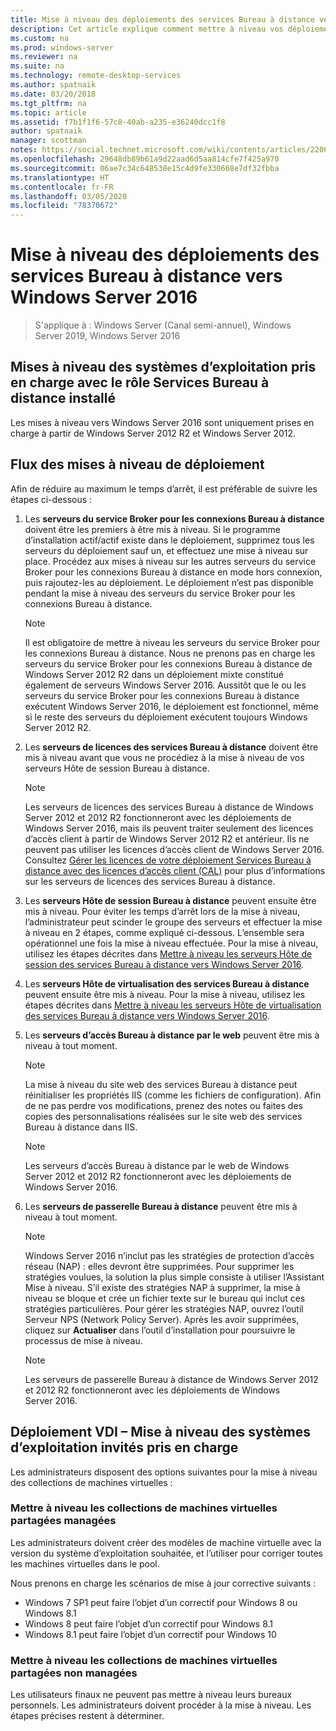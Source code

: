 ```yaml
---
title: Mise à niveau des déploiements des services Bureau à distance vers Windows Server 2016
description: Cet article explique comment mettre à niveau vos déploiements des services Bureau à distance existants vers Windows Server 2016.
ms.custom: na
ms.prod: windows-server
ms.reviewer: na
ms.suite: na
ms.technology: remote-desktop-services
ms.author: spatnaik
ms.date: 03/20/2018
ms.tgt_pltfrm: na
ms.topic: article
ms.assetid: f7b1f1f6-57c8-40ab-a235-e36240dcc1f8
author: spatnaik
manager: scottman
notes: https://social.technet.microsoft.com/wiki/contents/articles/22069.remote-desktop-services-upgrade-guidelines-for-windows-server-2012-r2.aspx
ms.openlocfilehash: 29648db89b61a9d22aad6d5aa814cfe7f425a970
ms.sourcegitcommit: 06ae7c34c648538e15c4d9fe330668e7df32fbba
ms.translationtype: HT
ms.contentlocale: fr-FR
ms.lasthandoff: 03/05/2020
ms.locfileid: "78370672"
---
```

# <a name="upgrading-your-remote-desktop-services-deployments-to-windows-server-2016"></a>Mise à niveau des déploiements des services Bureau à distance vers Windows Server 2016

>S'applique à : Windows Server (Canal semi-annuel), Windows Server 2019, Windows Server 2016

## <a name="supported-os-upgrades-with-rds-role-installed"></a>Mises à niveau des systèmes d’exploitation pris en charge avec le rôle Services Bureau à distance installé
Les mises à niveau vers Windows Server 2016 sont uniquement prises en charge à partir de Windows Server 2012 R2 et Windows Server 2012.

## <a name="flow-for-deployment-upgrades"></a>Flux des mises à niveau de déploiement
Afin de réduire au maximum le temps d’arrêt, il est préférable de suivre les étapes ci-dessous :

1. Les **serveurs du service Broker pour les connexions Bureau à distance** doivent être les premiers à être mis à niveau. Si le programme d’installation actif/actif existe dans le déploiement, supprimez tous les serveurs du déploiement sauf un, et effectuez une mise à niveau sur place. Procédez aux mises à niveau sur les autres serveurs du service Broker pour les connexions Bureau à distance en mode hors connexion, puis rajoutez-les au déploiement. Le déploiement n’est pas disponible pendant la mise à niveau des serveurs du service Broker pour les connexions Bureau à distance.

   > [!NOTE] 
   > Il est obligatoire de mettre à niveau les serveurs du service Broker pour les connexions Bureau à distance. Nous ne prenons pas en charge les serveurs du service Broker pour les connexions Bureau à distance de Windows Server 2012 R2 dans un déploiement mixte constitué également de serveurs Windows Server 2016. Aussitôt que le ou les serveurs du service Broker pour les connexions Bureau à distance exécutent Windows Server 2016, le déploiement est fonctionnel, même si le reste des serveurs du déploiement exécutent toujours Windows Server 2012 R2.

2. Les **serveurs de licences des services Bureau à distance** doivent être mis à niveau avant que vous ne procédiez à la mise à niveau de vos serveurs Hôte de session Bureau à distance.
   > [!NOTE] 
   > Les serveurs de licences des services Bureau à distance de Windows Server 2012 et 2012 R2 fonctionneront avec les déploiements de Windows Server 2016, mais ils peuvent traiter seulement des licences d’accès client à partir de Windows Server 2012 R2 et antérieur. Ils ne peuvent pas utiliser les licences d’accès client de Windows Server 2016. Consultez [Gérer les licences de votre déploiement Services Bureau à distance avec des licences d’accès client (CAL)](rds-client-access-license.md) pour plus d’informations sur les serveurs de licences des services Bureau à distance.

3. Les **serveurs Hôte de session Bureau à distance** peuvent ensuite être mis à niveau. Pour éviter les temps d’arrêt lors de la mise à niveau, l’administrateur peut scinder le groupe des serveurs et effectuer la mise à niveau en 2 étapes, comme expliqué ci-dessous. L’ensemble sera opérationnel une fois la mise à niveau effectuée. Pour la mise à niveau, utilisez les étapes décrites dans [Mettre à niveau les serveurs Hôte de session des services Bureau à distance vers Windows Server 2016](upgrade-to-rdsh.md).

4. Les **serveurs Hôte de virtualisation des services Bureau à distance** peuvent ensuite être mis à niveau. Pour la mise à niveau, utilisez les étapes décrites dans [Mettre à niveau les serveurs Hôte de virtualisation des services Bureau à distance vers Windows Server 2016](upgrade-to-rdvh.md).

5. Les **serveurs d’accès Bureau à distance par le web** peuvent être mis à niveau à tout moment.
   > [!NOTE]
   > La mise à niveau du site web des services Bureau à distance peut réinitialiser les propriétés IIS (comme les fichiers de configuration). Afin de ne pas perdre vos modifications, prenez des notes ou faites des copies des personnalisations réalisées sur le site web des services Bureau à distance dans IIS.

   > [!NOTE] 
   > Les serveurs d’accès Bureau à distance par le web de Windows Server 2012 et 2012 R2 fonctionneront avec les déploiements de Windows Server 2016.

6. Les **serveurs de passerelle Bureau à distance** peuvent être mis à niveau à tout moment.
   > [!NOTE]
   > Windows Server 2016 n’inclut pas les stratégies de protection d’accès réseau (NAP) : elles devront être supprimées. Pour supprimer les stratégies voulues, la solution la plus simple consiste à utiliser l’Assistant Mise à niveau. S’il existe des stratégies NAP à supprimer, la mise à niveau se bloque et crée un fichier texte sur le bureau qui inclut ces stratégies particulières. Pour gérer les stratégies NAP, ouvrez l’outil Serveur NPS (Network Policy Server). Après les avoir supprimées, cliquez sur **Actualiser** dans l’outil d’installation pour poursuivre le processus de mise à niveau. 

   > [!NOTE] 
   > Les serveurs de passerelle Bureau à distance de Windows Server 2012 et 2012 R2 fonctionneront avec les déploiements de Windows Server 2016.

## <a name="vdi-deployment--supported-guest-os-upgrade"></a>Déploiement VDI – Mise à niveau des systèmes d’exploitation invités pris en charge
Les administrateurs disposent des options suivantes pour la mise à niveau des collections de machines virtuelles :

### <a name="upgrade-managed-shared-vm-collections"></a>Mettre à niveau les collections de machines virtuelles partagées managées 
Les administrateurs doivent créer des modèles de machine virtuelle avec la version du système d’exploitation souhaitée, et l’utiliser pour corriger toutes les machines virtuelles dans le pool. 

Nous prenons en charge les scénarios de mise à jour corrective suivants :
- Windows 7 SP1 peut faire l’objet d’un correctif pour Windows 8 ou Windows 8.1
- Windows 8 peut faire l’objet d’un correctif pour Windows 8.1
- Windows 8.1 peut faire l’objet d’un correctif pour Windows 10

### <a name="upgrade-unmanaged-shared-vm-collections"></a>Mettre à niveau les collections de machines virtuelles partagées non managées 
Les utilisateurs finaux ne peuvent pas mettre à niveau leurs bureaux personnels. Les administrateurs doivent procéder à la mise à niveau. Les étapes précises restent à déterminer.